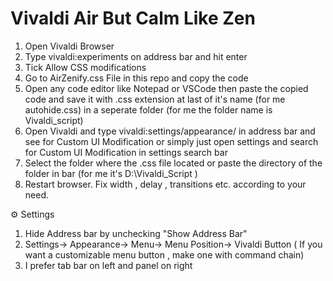 # Vivaldi Air But Calm Like Zen
1. Open Vivaldi Browser
2. Type vivaldi:experiments on address bar and hit enter
3. Tick Allow CSS modifications
4. Go to AirZenify.css File in this repo and copy the code
5. Open any code editor like Notepad or VSCode then paste the copied code and save it with .css extension at last of it's name (for me autohide.css) in a seperate folder (for me the folder name is Vivaldi_script)
6. Open Vivaldi and type vivaldi:settings/appearance/ in address bar and see for Custom UI Modification or simply just open settings and search for Custom UI Modification in settings search bar
7. Select the folder where the .css file located or paste the directory of the folder in bar (for me it's D:\Vivaldi_Script )
8. Restart browser. Fix width , delay , transitions etc. according to your need.

⚙️ Settings
1. Hide Address bar by unchecking "Show Address Bar"
2. Settings-> Appearance-> Menu-> Menu Position-> Vivaldi Button ( If you want a customizable menu button , make one with command chain)
3. I prefer tab bar on left and panel on right
